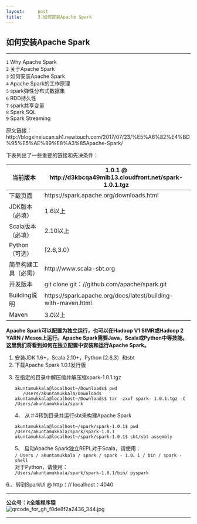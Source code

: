 ```yaml
---
layout:     post
title:      3.如何安装Apache Spark
---
```

<div id="article_content" class="article_content clearfix csdn-tracking-statistics" data-pid="blog" data-mod="popu_307" data-dsm="post">
								            <link rel="stylesheet" href="https://csdnimg.cn/release/phoenix/template/css/ck_htmledit_views-f76675cdea.css">
						<div class="htmledit_views" id="content_views">
                
<h2>如何安装Apache Spark</h2>
<hr><p><code>1</code> Why Apache Spark<br><code>2</code> 关于Apache Spark<br><code>3</code> 如何安装Apache Spark<br><code>4</code> Apache Spark的工作原理<br><code>5</code> spark弹性分布式数据集<br><code>6</code> RDD持久性<br><code>7</code> spark共享变量<br><code>8</code> Spark SQL<br><code>9</code> Spark Streaming</p>
<p>原文链接：http://blogxinxiucan.sh1.newtouch.com/2017/07/23/%E5%A6%82%E4%BD%95%E5%AE%89%E8%A3%85Apache-Spark/</p>
<p>下表列出了一些重要的链接和先决条件：</p>
<table><thead><tr class="header"><th>当前版本</th>
<th>1.0.1 @ http://d3kbcqa49mib13.cloudfront.net/spark-1.0.1.tgz</th>
</tr></thead><tbody><tr class="odd"><td>下载页面</td>
<td>https://spark.apache.org/downloads.html</td>
</tr><tr class="even"><td>JDK版本（必填）</td>
<td>1.6以上</td>
</tr><tr class="odd"><td>Scala版本（必填）</td>
<td>2.10以上</td>
</tr><tr class="even"><td>Python（可选）</td>
<td>[2.6,3.0）</td>
</tr><tr class="odd"><td>简单构建工具（必需）</td>
<td>http://www.scala-sbt.org</td>
</tr><tr class="even"><td>开发版本</td>
<td>git clone git：//github.com/apache/spark.git</td>
</tr><tr class="odd"><td>Building说明</td>
<td>https://spark.apache.org/docs/latest/building-with-maven.html</td>
</tr><tr class="even"><td>Maven</td>
<td>3.0以上</td>
</tr></tbody></table><p><strong>Apache Spark可以配置为独立运行，也可以在Hadoop V1 SIMR或Hadoop 2 YARN / Mesos上运行。Apache Spark需要Java，Scala或Python中等技能。这里我们将看到如何在独立配置中安装和运行Apache Spark。</strong></p>
<ol><li>安装JDK 1.6+，Scala 2.10+，Python [2.6,3）和sbt </li><li>下载Apache Spark 1.0.1发行版 </li><li>
<p>在指定的目录中解压缩并解压缩spark-1.0.1.tgz</p>
<pre><code>akuntamukkala@localhost~/Downloads$ pwd 
   /Users/akuntamukkala/Downloads akuntamukkala@localhost~/Downloads$ tar -zxvf spark- 1.0.1.tgz -C /Users/akuntamukkala/spark</code></pre>
<p>4、 从＃4转到目录并运行sbt来构建Apache Spark</p>
<pre><code>akuntamukkala@localhost~/spark/spark-1.0.1$ pwd /Users/akuntamukkala/spark/spark-1.0.1 akuntamukkala@localhost~/spark/spark-1.0.1$ sbt/sbt assembly</code></pre>
<p>5、 启动Apache Spark独立REPL对于Scala，请使用：<br><code>/ Users / akuntamukkala / spark / spark - 1.0。1 / bin / spark - shell</code><br>
对于Python，请使用：<br><code>/Users/akuntamukkala/spark/spark-1.0.1/bin/ pyspark</code></p>
</li></ol><p>6.、转到SparkUI @ http：// localhost：4040</p>
<hr><p><strong>公众号：it全能程序猿</strong><br><img src="http://osausq2jb.bkt.clouddn.com/qrcode_for_gh_f8de8f2a2436_344.jpg" alt="qrcode_for_gh_f8de8f2a2436_344.jpg"></p>
<hr>            </div>
                </div>